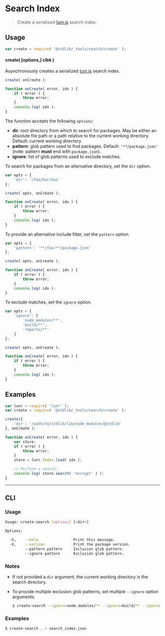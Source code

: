# Search Index

> Create a serialized [lunr.js][lunr-js] search index.

<section class="usage">

## Usage

```javascript
var create = require( '@stdlib/_tools/search/create' );
```

#### create( \[options,] clbk )

Asynchronously creates a serialized [lunr.js][lunr-js] search index.

```javascript
create( onCreate );

function onCreate( error, idx ) {
    if ( error ) {
        throw error;
    }
    console.log( idx );
}
```

The function accepts the following `options`:

-   **dir**: root directory from which to search for packages. May be either an absolute file path or a path relative to the current working directory. Default: current working directory.
-   **pattern**: glob pattern used to find packages. Default: `'**/package.json'` (note: pattern **must** end with `package.json`).
-   **ignore**: list of glob patterns used to exclude matches.

To search for packages from an alternative directory, set the `dir` option.

<!-- run-disable -->

```javascript
var opts = {
    'dir': '/foo/bar/baz'
};

create( opts, onCreate );

function onCreate( error, idx ) {
    if ( error ) {
        throw error;
    }
    console.log( idx );
}
```

To provide an alternative include filter, set the `pattern` option.

<!-- run-disable -->

```javascript
var opts = {
    'pattern': '**/foo/**/package.json'
};

create( opts, onCreate );

function onCreate( error, idx ) {
    if ( error ) {
        throw error;
    }
    console.log( idx );
}
```

To exclude matches, set the `ignore` option.

<!-- run-disable -->

```javascript
var opts = {
    'ignore': [
        'node_modules/**',
        'build/**',
        'reports/**'
    ]
};

create( opts, onCreate );

function onCreate( error, idx ) {
    if ( error ) {
        throw error;
    }
    console.log( idx );
}
```

</section>

<!-- /.usage -->

<section class="examples">

## Examples

<!-- run-disable -->

<!-- eslint no-undef: "error" -->

<!-- eslint-disable stdlib/no-internal-require -->

```javascript
var lunr = require( 'lunr' );
var create = require( '@stdlib/_tools/search/create' );

create({
    'dir': '/path/to/stdlib/lib/node_modules/@stdlib'
}, onCreate );

function onCreate( error, idx ) {
    var store;
    if ( error ) {
        throw error;
    }
    store = lunr.Index.load( idx );

    // Perform a search:
    console.log( store.search( 'encrypt' ) );
}
```

</section>

<!-- /.examples -->

* * *

<section class="cli">

## CLI

<section class="usage">

### Usage

```bash
Usage: create-search [options] [<dir>]

Options:

  -h,    --help                Print this message.
  -V,    --version             Print the package version.
         --pattern pattern     Inclusion glob pattern.
         --ignore pattern      Exclusion glob pattern.
```

</section>

<!-- /.usage -->

<section class="notes">

### Notes

-   If not provided a `dir` argument, the current working directory is the search directory.

-   To provide multiple exclusion glob patterns, set multiple `--ignore` option arguments.

    ```bash
    $ create-search --ignore=node_modules/** --ignore=build/** --ignore=reports/**
    ```

</section>

<!-- /.notes -->

<section class="examples">

### Examples

```bash
$ create-search . > search_index.json
```

</section>

<!-- /.examples -->

</section>

<!-- /.cli -->

<section class="links">

[lunr-js]: http://lunrjs.com/

</section>

<!-- /.links -->
